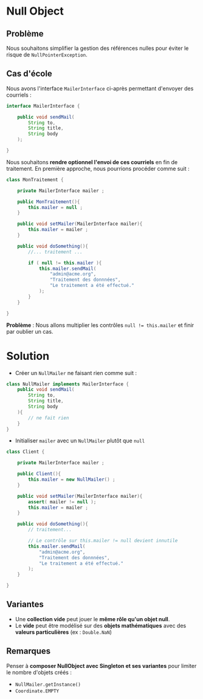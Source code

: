 # Null Object

## Problème

Nous souhaitons simplifier la gestion des références nulles pour éviter le risque de `NullPointerException`.

## Cas d'école

Nous avons l'interface `MailerInterface` ci-après permettant d'envoyer des courriels :

```java
interface MailerInterface {

    public void sendMail(
        String to,
        String title,
        String body
    );

}
```

Nous souhaitons **rendre optionnel l'envoi de ces courriels** en fin de traitement. En première approche, nous pourrions procéder comme suit :

```java
class MonTraitement {

    private MailerInterface mailer ;

    public MonTraitement(){
        this.mailer = null ;
    }

    public void setMailer(MailerInterface mailer){
        this.mailer = mailer ;
    }

    public void doSomething(){
        //... traitement ...

        if ( null != this.mailer ){
            this.mailer.sendMail(
                "admin@acme.org",
                "Traitement des donnnées",
                "Le traitement a été effectué."
            );
        }
    }

}
```

**Problème** : Nous allons multiplier les contrôles `null != this.mailer` et finir par oublier un cas.

# Solution

* Créer un `NullMailer` ne faisant rien comme suit :

```java
class NullMailer implements MailerInterface {
    public void sendMail(
        String to,
        String title,
        String body
    ){
        // ne fait rien
    }
}
```

* Initialiser `mailer` avec un `NullMailer` plutôt que `null`


```java
class Client {

    private MailerInterface mailer ;

    public Client(){
        this.mailer = new NullMailer() ;
    }

    public void setMailer(MailerInterface mailer){
        assert( mailer != null );
        this.mailer = mailer ;
    }

    public void doSomething(){
        // traitement...

        // Le contrôle sur this.mailer != null devient innutile
        this.mailer.sendMail(
            "admin@acme.org",
            "Traitement des donnnées",
            "Le traitement a été effectué."
        );
    }

}
```

## Variantes

* Une **collection vide** peut jouer le **même rôle qu'un objet null**.
* Le **vide** peut être modélisé sur des **objets mathématiques** avec des **valeurs particulières** (ex : `Double.NaN`)

## Remarques

Penser à **composer NullObject avec Singleton et ses variantes** pour limiter le nombre d'objets créés :

* `NullMailer.getInstance()`
* `Coordinate.EMPTY`

